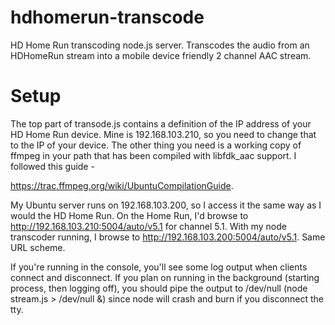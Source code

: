 hdhomerun-transcode
===================

HD Home Run transcoding node.js server. Transcodes the audio from an HDHomeRun stream into a 
mobile device friendly 2 channel AAC stream.

Setup
===================

The top part of transode.js contains a definition of the IP address of your HD Home Run device. 
Mine is 192.168.103.210, so you need to change that to the IP of your device. The other thing you need is a working copy
of ffmpeg in your path that has been compiled with libfdk_aac support. I followed this guide -

https://trac.ffmpeg.org/wiki/UbuntuCompilationGuide.

My Ubuntu server runs on 192.168.103.200, so I access it the same way as I would the HD Home Run. On the Home Run, 
I'd browse to http://192.168.103.210:5004/auto/v5.1 for channel 5.1. With my node transcoder running, I browse to
http://192.168.103.200:5004/auto/v5.1. Same URL scheme.

If you're running in the console, you'll see some log output when clients connect and disconnect. If you plan on
running in the background (starting process, then logging off), you should pipe the output to /dev/null
(node stream.js > /dev/null &) since node will crash and burn if you disconnect the tty.
